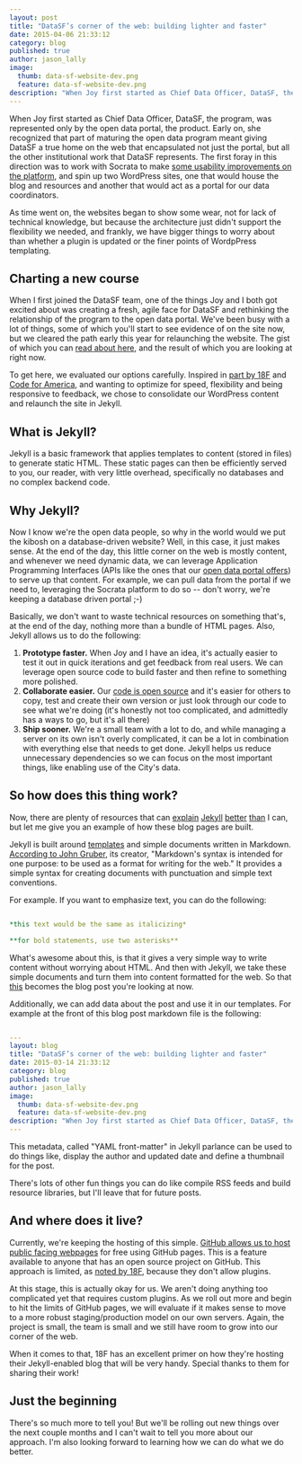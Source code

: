 ```yaml
---
layout: post
title: "DataSF’s corner of the web: building lighter and faster"
date: 2015-04-06 21:33:12
category: blog
published: true
author: jason_lally
image:
  thumb: data-sf-website-dev.png
  feature: data-sf-website-dev.png
description: "When Joy first started as Chief Data Officer, DataSF, the program, was represented only by the open data portal, the product. Early on, she recognized that part of maturing the open data program meant giving DataSF a true home on the web."
---
```

When Joy first started as Chief Data Officer, DataSF, the program, was represented only by the open data portal, the product. Early on, she recognized that part of maturing the open data program meant giving DataSF a true home on the web that encapsulated not just the portal, but all the other institutional work that DataSF represents. The first foray in this direction was to work with Socrata to make [some usability improvements on the platform](http://datasf.org/blog/the-new-datasf/), and spin up two WordPress sites, one that would house the blog and resources and another that would act as a portal for our data coordinators.

As time went on, the websites began to show some wear, not for lack of technical knowledge, but because the architecture just didn't support the flexibility we needed, and frankly, we have bigger things to worry about than whether a plugin is updated or the finer points of WordpPress templating.

## Charting a new course

When I first joined the DataSF team, one of the things Joy and I both got excited about was creating a fresh, agile face for DataSF and rethinking the relationship of the program to the open data portal. We've been busy with a lot of things, some of which you'll start to see evidence of on the site now, but we cleared the path early this year for relaunching the website. The gist of which you can [read about here](http://datasf.org/blog/our-new-home), and the result of which you are looking at right now.

To get here, we evaluated our options carefully. Inspired in [part by 18F](https://18f.gsa.gov/2014/11/17/taking-control-of-our-website-with-jekyll-and-webhooks/) and [Code for America](http://www.codeforamerica.org/blog/2014/02/14/welcome-to-the-new-codeforamerica-org/), and wanting to optimize for speed, flexibility and being responsive to feedback, we chose to consolidate our WordPress content and relaunch the site in Jekyll.

## What is Jekyll?

Jekyll is a basic framework that applies templates to content (stored in files) to generate static HTML. These static pages can then be efficiently served to you, our reader, with very little overhead, specifically no databases and no complex backend code.

## Why Jekyll?

Now I know we're the open data people, so why in the world would we put the kibosh on a database-driven website? Well, in this case, it just makes sense. At the end of the day, this little corner on the web is mostly content, and whenever we need dynamic data, we can leverage Application Programming Interfaces (APIs like the ones that our [open data portal offers](http://dev.socrata.com/docs/endpoints.html)) to serve up that content. For example, we can pull data from the portal if we need to, leveraging the Socrata platform to do so -- don't worry, we're keeping a database driven portal ;-)

Basically, we don't want to waste technical resources on something that's, at the end of the day, nothing more than a bundle of HTML pages. Also, Jekyll allows us to do the following:

1. **Prototype faster.** When Joy and I have an idea, it's actually easier to test it out in quick iterations and get feedback from real users. We can leverage open source code to build faster and then refine to something more polished.&nbsp;
2. **Collaborate easier.** Our [code is open source](https://github.com/datasf/datasf.github.io/) and it's easier for others to copy, test and create their own version or just look through our code to see what we're doing (it's honestly not too complicated, and admittedly has a ways to go, but it's all there)&nbsp;
3. **Ship sooner.** We're a small team with a lot to do, and while managing a server on its own isn't overly complicated, it can be a lot in combination with everything else that needs to get done. Jekyll helps us reduce unnecessary dependencies so we can focus on the most important things, like enabling use of the City's data.&nbsp;

## So how does this thing work?

Now, there are plenty of resources that can [explain](http://code.tutsplus.com/tutorials/using-jekyll--cms-20956) [Jekyll](http://jekyllrb.com/) [better](https://help.github.com/articles/using-jekyll-with-pages/) [than](http://code.tutsplus.com/articles/building-static-sites-with-jekyll--net-22211) I can, but let me give you an example of how these blog pages are built.

Jekyll is built around [templates](https://github.com/datasf/datasf.github.io/tree/master/_layouts) and simple documents written in Markdown. [According to John Gruber](http://daringfireball.net/projects/markdown/), its creator, "Markdown's syntax is intended for one purpose: to be used as a format for writing for the web." It provides a simple syntax for creating documents with punctuation and simple text conventions.

For example. If you want to emphasize text, you can do the following:

```yaml

*this text would be the same as italicizing*

**for bold statements, use two asterisks**

```

What's awesome about this, is that it gives a very simple way to write content without worrying about HTML. And then with Jekyll, we take these simple documents and turn them into content formatted for the web. So that [this](https://raw.githubusercontent.com/DataSF/datasf.github.io/master/_posts/blog/2015-04-06-building-lighter-and-faster.md) becomes the blog post you're looking at now.

Additionally, we can add data about the post and use it in our templates. For example at the front of this blog post markdown file is the following:

```yaml

---
layout: blog
title: "DataSF’s corner of the web: building lighter and faster"
date: 2015-03-14 21:33:12
category: blog
published: true
author: jason_lally
image:
  thumb: data-sf-website-dev.png
  feature: data-sf-website-dev.png
description: "When Joy first started as Chief Data Officer, DataSF, the program, was represented only by the open data portal, the product. Early on, she recognized that part of maturing the open data program meant giving DataSF a true home on the web."
---
```

This metadata, called "YAML front-matter" in Jekyll parlance can be used to do things like, display the author and updated date and define a thumbnail for the post.

There's lots of other fun things you can do like compile RSS feeds and build resource libraries, but I'll leave that for future posts.

## And where does it live?

Currently, we're keeping the hosting of this simple. [GitHub allows us to host public facing webpages](https://pages.github.com/) for free using GitHub pages. This is a feature available to anyone that has an open source project on GitHub. This approach is limited, as [noted by 18F](https://18f.gsa.gov/2014/11/17/taking-control-of-our-website-with-jekyll-and-webhooks/#blogging-with-freedom), because they don't allow plugins.

At this stage, this is actually okay for us. We aren't doing anything too complicated yet that requires custom plugins. As we roll out more and begin to hit the limits of GitHub pages, we will evaluate if it makes sense to move to a more robust staging/production model on our own servers. Again, the project is small, the team is small and we still have room to grow into our corner of the web.

When it comes to that, 18F has an excellent primer on how they're hosting their Jekyll-enabled blog that will be very handy. Special thanks to them for sharing their work!

## Just the beginning

There's so much more to tell you! But we'll be rolling out new things over the next couple months and I can't wait to tell you more about our approach. I'm also looking forward to learning how we can do what we do better.
